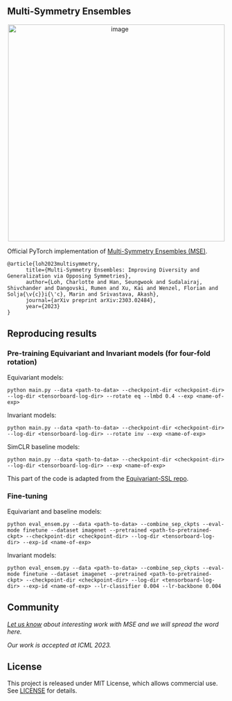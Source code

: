 Multi-Symmetry Ensembles
---------------------------------------------------------------
<p align="center">
  <img width="500" alt="image" src="https://github.com/clott3/multi-sym-ensem/assets/55004415/eac92395-b90e-48b7-b162-37f6c0c303c9">
</p>



Official PyTorch implementation of [Multi-Symmetry Ensembles (MSE)](https://arxiv.org/abs/2303.02484).

```
@article{loh2023multisymmetry,
      title={Multi-Symmetry Ensembles: Improving Diversity and Generalization via Opposing Symmetries}, 
      author={Loh, Charlotte and Han, Seungwook and Sudalairaj, Shivchander and Dangovski, Rumen and Xu, Kai and Wenzel, Florian and Solja{\v{c}}i{\'c}, Marin and Srivastava, Akash},
      journal={arXiv preprint arXiv:2303.02484},
      year={2023}
}
```

## Reproducing results
### Pre-training Equivariant and Invariant models (for four-fold rotation)
Equivariant models:
```
python main.py --data <path-to-data> --checkpoint-dir <checkpoint-dir> --log-dir <tensorboard-log-dir> --rotate eq --lmbd 0.4 --exp <name-of-exp>
```
Invariant models:
```
python main.py --data <path-to-data> --checkpoint-dir <checkpoint-dir> --log-dir <tensorboard-log-dir> --rotate inv --exp <name-of-exp>
```
SimCLR baseline models:
```
python main.py --data <path-to-data> --checkpoint-dir <checkpoint-dir> --log-dir <tensorboard-log-dir> --exp <name-of-exp>
```
This part of the code is adapted from the [Equivariant-SSL repo](https://github.com/rdangovs/essl/edit/main/imagenet/simclr/).
### Fine-tuning
Equivariant and baseline models:
```
python eval_ensem.py --data <path-to-data> --combine_sep_ckpts --eval-mode finetune --dataset imagenet --pretrained <path-to-pretrained-ckpt> --checkpoint-dir <checkpoint-dir> --log-dir <tensorboard-log-dir> --exp-id <name-of-exp>  
```
Invariant models:
```
python eval_ensem.py --data <path-to-data> --combine_sep_ckpts --eval-mode finetune --dataset imagenet --pretrained <path-to-pretrained-ckpt> --checkpoint-dir <checkpoint-dir> --log-dir <tensorboard-log-dir> --exp-id <name-of-exp> --lr-classifier 0.004 --lr-backbone 0.004  
```

## Community

*[Let us know](mailto:cloh@mit.edu)
about interesting work with MSE and we will spread the word here.*

*Our work is accepted at ICML 2023.*

## License

This project is released under MIT License, which allows commercial use. See [LICENSE](LICENSE) for details.
